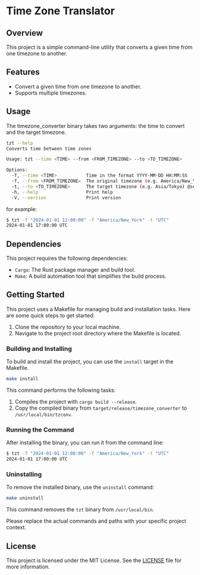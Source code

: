 # Time Zone Translator
## Overview
This project is a simple command-line utility that converts a given time from one timezone to another.

## Features
- Convert a given time from one timezone to another.
- Supports multiple timezones.

## Usage
The timezone_converter binary takes two arguments: the time to convert and the target timezone.

```bash
tzt --help
Converts time between time zones

Usage: tzt --time <TIME> --from <FROM_TIMEZONE> --to <TO_TIMEZONE>

Options:
  -T, --time <TIME>           Time in the format YYYY-MM-DD HH:MM:SS
  -f, --from <FROM_TIMEZONE>  The original timezone (e.g. America/New_York) @see https://docs.rs/chrono-tz/latest/chrono_tz/enum.Tz.html
  -t, --to <TO_TIMEZONE>      The target timezone (e.g. Asia/Tokyo) @see https://docs.rs/chrono-tz/latest/chrono_tz/enum.Tz.html#
  -h, --help                  Print help
  -V, --version               Print version
```

for example:

```bash
$ tzt -T "2024-01-01 12:00:00" -f "America/New_York" -t "UTC"
2024-01-01 17:00:00 UTC
```

## Dependencies
This project requires the following dependencies:

- `Cargo`: The Rust package manager and build tool.
- `Make`: A build automation tool that simplifies the build process.

## Getting Started
This project uses a Makefile for managing build and installation tasks. Here are some quick steps to get started:

1. Clone the repository to your local machine.
2. Navigate to the project root directory where the Makefile is located.

### Building and Installing

To build and install the project, you can use the `install` target in the Makefile.

```bash
make install
```

This command performs the following tasks:

1. Compiles the project with `cargo build --release`.
2. Copy the compiled binary from `target/release/timezone_converter` to `/usr/local/bin/tzconv`.

### Running the Command
After installing the binary, you can run it from the command line:

```bash
$ tzt -T "2024-01-01 12:00:00" -f "America/New_York" -t "UTC"
2024-01-01 17:00:00 UTC
```

### Uninstalling
To remove the installed binary, use the `uninstall` command:

```bash
make uninstall
```

This command removes the `tzt` binary from `/usr/local/bin`.

Please replace the actual commands and paths with your specific project context.

## License
This project is licensed under the MIT License. See the [LICENSE](LICENSE) file for more information.

